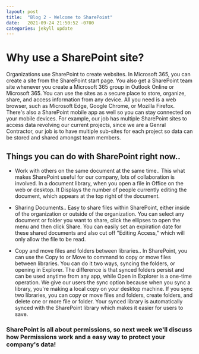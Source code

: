 ```yaml
---
layout: post
title:  "Blog 2 - Welcome to SharePoint"
date:   2021-09-24 21:50:52 -0700
categories: jekyll update
---
```


<h1> Why use a SharePoint site? </h1>

Organizations use SharePoint to create websites. In Microsoft 365, you can create a site from the SharePoint start page. You also get a SharePoint team site whenever you create a Microsoft 365 group in Outlook Online or Microsoft 365. You can use the sites as a secure place to store, organize, share, and access information from any device. All you need is a web browser, such as Microsoft Edge, Google Chrome, or Mozilla Firefox. There's also a SharePoint mobile app as well so you can stay connected on your mobile devices. For example, our job has multiple SharePoint sites to access data revolving our current projects, since we are a Genral Contractor, our job is to have multiple sub-sites for each project so data can be stored and shared amongst team members. 

<h2> Things you can do with SharePoint right now.. </h2>

- Work with others on the same document at the same time..
    This what makes SharePoint useful for our company, lots of collaboration is involved. In a document library, when you open a file in Office on the web or desktop. It Displays the number of people currently editing the document, which appears at the top right of the document.

- Sharing Documents.. 
    Easy to share files within SharePoint, either inside of the organization or outside of the organization. You can select any document or folder you want to share, click the ellipses to open the menu and then click Share. You can easily set an expiration date for these shared documents and also cut off "Editing Access," which will only allow the file to be read. 

- Copy and move files and folders between libraries..
     In SharePoint, you can use the Copy to or Move to command to copy or move files between libraries. You can do it two ways, syncing the folders, or opening in Explorer. The difference is that synced folders persist and can be used anytime from any app, while Open in Explorer is a one-time operation. We give our users the sync option because when you sync a library, you're making a local copy on your desktop machine. If you sync two libraries, you can copy or move files and folders, create folders, and delete one or more file or folder. Your synced library is automatically synced with the SharePoint library which makes it easier for users to save.

<h3> <b> SharePoint is all about permissions, so next week we'll discuss how Permissions work and a easy way to protect your company's data!